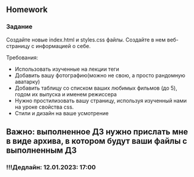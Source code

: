 ##  Homework

### Задание

Создайте новые index.html и styles.css файлы. Создайте в нем веб-страницу с информацией о себе. 

Требования:
- Использовать изученные на лекции теги
- Добавить вашу фотографию(можно не свою, а просто рандомную аватарку)
- Добавить таблицу со списком ваших любимых фильмов (до 5), годом их выпуска и именем режиссера 
- Нужно простилизовать вашу страницу, используя изученный нами на уроке свойства css.
- Стили и дизайн на ваше усмотрение

## Важно: выполненное ДЗ нужно прислать мне в виде архива, в котором будут ваши файлы с выполненным ДЗ

### !!!Дедлайн: 12.01.2023: 17:00


